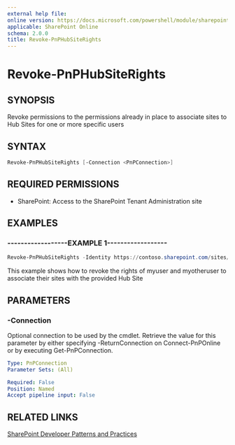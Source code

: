 ```yaml
---
external help file:
online version: https://docs.microsoft.com/powershell/module/sharepoint-pnp/revoke-pnphubsiterights
applicable: SharePoint Online
schema: 2.0.0
title: Revoke-PnPHubSiteRights
---
```


# Revoke-PnPHubSiteRights

## SYNOPSIS
Revoke permissions to the permissions already in place to associate sites to Hub Sites for one or more specific users

## SYNTAX 

```powershell
Revoke-PnPHubSiteRights [-Connection <PnPConnection>]
```

## REQUIRED PERMISSIONS

* SharePoint: Access to the SharePoint Tenant Administration site

## EXAMPLES

### ------------------EXAMPLE 1------------------
```powershell
Revoke-PnPHubSiteRights -Identity https://contoso.sharepoint.com/sites/hubsite -Principals "myuser@mydomain.com","myotheruser@mydomain.com"
```

This example shows how to revoke the rights of myuser and myotheruser to associate their sites with the provided Hub Site

## PARAMETERS

### -Connection
Optional connection to be used by the cmdlet. Retrieve the value for this parameter by either specifying -ReturnConnection on Connect-PnPOnline or by executing Get-PnPConnection.

```yaml
Type: PnPConnection
Parameter Sets: (All)

Required: False
Position: Named
Accept pipeline input: False
```

## RELATED LINKS

[SharePoint Developer Patterns and Practices](https://aka.ms/sppnp)